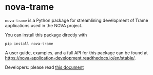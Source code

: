 nova-trame
==========

`nova-trame` is a Python package for streamlining development of Trame applications used in the NOVA project.

You can install this package directly with

```commandline
pip install nova-trame
```

A user guide, examples, and a full API for this package can be found at https://nova-application-development.readthedocs.io/en/stable/.

Developers: please read [this document](DEVELOPMENT.md)

